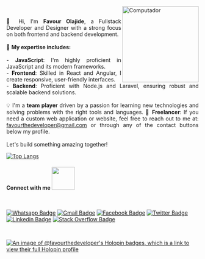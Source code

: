 <img src="https://github.com/adedayojs/adedayojs/blob/main/gif/banner_gif.gif?raw=true" height="200px" align="right" alt="Computador">

<p align="justify" margin="80%"> 
<br>
👋 Hi, I'm <strong>Favour Olajide</strong>, a Fullstack Developer and Designer with a strong focus on both frontend and backend development. 
<br>
 <br>
 🚀 <strong>My expertise includes:</strong> <br>
 <br>
  - <strong>JavaScript</strong>: I'm highly proficient in JavaScript and its modern frameworks. <br>
  - <strong>Frontend</strong>: Skilled in React and Angular, I create responsive, user-friendly interfaces. <br>
  - <strong>Backend</strong>: Proficient with Node.js and Laravel, ensuring robust and scalable backend solutions. <br>
<br>
 💡 I'm a <strong>team player</strong> driven by a passion for learning new technologies and solving problems with the right tools and languages.
💼 <strong>Freelancer</strong>: If you need a custom web application or website, feel free to reach out to me at: <a href="favourthedeveloper@gmail.com">favourthedeveloper@gmail.com</a> or through any of the contact buttons below my profile. <br><br>
Let's build something amazing together!

[![Top Langs](https://github-readme-stats-sigma-five.vercel.app/api/top-langs/?username=FavourtheDeveloper&layout=compact)]()

#### Connect with me <img src="https://media.giphy.com/media/LnQjpWaON8nhr21vNW/giphy.gif" width="60">

<br>


[![Whatsapp Badge](https://img.shields.io/badge/WhatsApp-25D366?style=for-the-badge&logo=whatsapp&logoColor=25D366&labelColor=black)](https://wa.me/+2348033681443)
[![Gmail Badge](https://img.shields.io/badge/Gmail-D14836?style=for-the-badge&labelColor=black&logo=gmail&logoColor=D14836)](mailto:favourthedeveloper@gmail.com)
[![Facebook Badge](https://img.shields.io/badge/Facebook-1877F2?style=for-the-badge&labelColor=&logo=facebook&logoColor=white)](https://facebook.com/favour.olajide.1)
[![Twitter Badge](https://img.shields.io/badge/twitter-1877F2?style=for-the-badge&labelColor=&logo=twitter&logoColor=white)](https://twitter.com/Favourthedev)
[![Linkedin Badge](https://img.shields.io/badge/LinkedIn-0077B5?style=for-the-badge&labelColor=&logo=linkedin&logoColor=white)](https://linkedin.com/in/favour-olajide-favourthedev-5738621ab/)
[![Stack Overflow Badge](https://img.shields.io/badge/Stack_Overflow-FE7A16?style=for-the-badge&labelColor=&logo=stack-overflow&logoColor=white)](https://stackoverflow.com/users/21754086/favourthedev)



<br>

[![An image of @favourthedeveloper's Holopin badges, which is a link to view their full Holopin profile](https://holopin.me/favourthedeveloper)](https://holopin.io/@favourthedeveloper)
